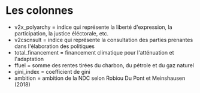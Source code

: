 # Les colonnes
- v2x_polyarchy = indice qui représente la liberté d'expression, la participation, la justice éléctorale, etc.
- v2cscnsult = indice qui représente la consultation des parties prenantes dans l'élaboration des politiques
- total_financement = financement climatique pour l'atténuation et l'adaptation 
- ffuel = somme des rentes tirées du charbon, du pétrole et du gaz naturel
- gini_index = coefficient de gini
- ambition = ambition de la NDC selon Robiou Du Pont et Meinshausen (2018)

